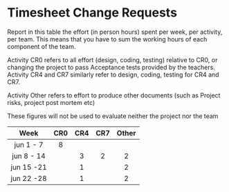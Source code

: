 # Timesheet Change Requests

Report in this table the effort (in person hours) spent per week, per activity, per team. 
This means that you have to sum the working hours of each component of the team.

Activity CR0 refers to all effort (design, coding, testing) relative to CR0, or changing the project to pass Acceptance tests provided by the teachers.
Activity CR4 and CR7 similarly refer to design, coding, testing for CR4 and CR7.

Activity Other refers to effort to produce other documents (such as Project risks, project post mortem etc)


These figures will not be used to evaluate neither the project nor the team

| Week | CR0 | CR4  | CR7  | Other |
|:-----------:|:--------:|:-----------:|:-----------:|:----------:|
| jun 1 -  7 | 8 |   |   |   | 
| jun 8 - 14 |   | 3 | 2 | 2 |
| jun 15 -21 |   | 1 |   | 2 |
| jun 22 -28 |   | 1 |   | 2 |
